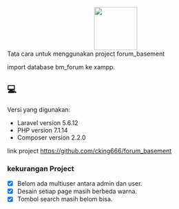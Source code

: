 <div id="header" align="center">
  <img src="https://media.giphy.com/media/M9gbBd9nbDrOTu1Mqx/giphy.gif" width="100"/>
</div>
<div id="badges">
     <img src="https://komarev.com/ghpvc/?username=cking666" alt=""/>
</div>
Tata cara untuk menggunakan project forum_basement

import database bm_forum ke xampp.


## 💻 

Versi yang digunakan:
<!---Estes são apenas requisitos de exemplo. Adicionar, duplicar ou remover conforme necessário--->
* Laravel version 5.6.12 
* PHP version 7.1.14
* Composer version 2.2.0


link project https://github.com/cking666/forum_basement

### kekurangan Project

- [x] Belom ada multiuser antara admin dan user.
- [x] Desain setiap page masih berbeda warna.
- [x] Tombol search masih belom bisa.
